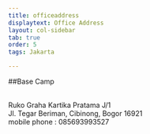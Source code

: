 ```yaml
---
title: officeaddress
displaytext: Office Address
layout: col-sidebar
tab: true
order: 5
tags: Jakarta

---
```




##Base Camp

<br>Ruko Graha Kartika Pratama J/1
<br>Jl. Tegar Beriman, Cibinong, Bogor 16921
<br> mobile phone : 085693993527
